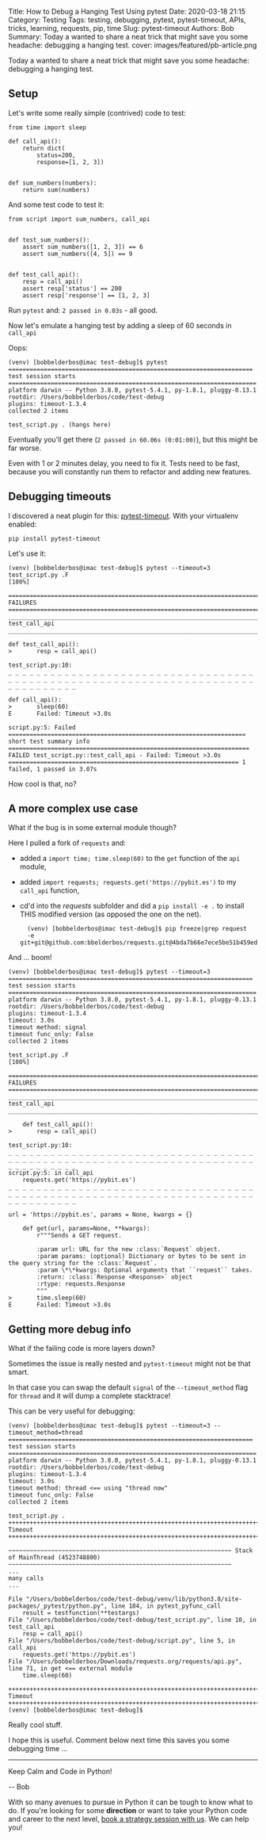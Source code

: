 Title: How to Debug a Hanging Test Using pytest
Date: 2020-03-18 21:15
Category: Testing
Tags: testing, debugging, pytest, pytest-timeout, APIs, tricks, learning, requests, pip, time
Slug: pytest-timeout
Authors: Bob
Summary: Today a wanted to share a neat trick that might save you some headache: debugging a hanging test.
cover: images/featured/pb-article.png

Today a wanted to share a neat trick that might save you some headache: debugging a hanging test.

## Setup

Let's write some really simple (contrived) code to test:

	from time import sleep

	def call_api():
		return dict(
			status=200,
			response=[1, 2, 3])


	def sum_numbers(numbers):
		return sum(numbers)


And some test code to test it:

	from script import sum_numbers, call_api


	def test_sum_numbers():
		assert sum_numbers([1, 2, 3]) == 6
		assert sum_numbers([4, 5]) == 9


	def test_call_api():
		resp = call_api()
		assert resp['status'] == 200
		assert resp['response'] == [1, 2, 3]

Run `pytest` and: `2 passed in 0.03s` - all good.

Now let's emulate a hanging test by adding a sleep of 60 seconds in `call_api`

Oops:

	(venv) [bobbelderbos@imac test-debug]$ pytest
	===================================================================== test session starts ======================================================================
	platform darwin -- Python 3.8.0, pytest-5.4.1, py-1.8.1, pluggy-0.13.1
	rootdir: /Users/bobbelderbos/code/test-debug
	plugins: timeout-1.3.4
	collected 2 items

	test_script.py . (hangs here)

Eventually you'll get there (`2 passed in 60.06s (0:01:00)`), but this might be far worse.

Even with 1 or 2 minutes delay, you need to fix it. Tests need to be fast, because you will constantly run them to refactor and adding new features.

## Debugging timeouts

I discovered a neat plugin for this: [pytest-timeout](https://pypi.org/project/pytest-timeout/). With your virtualenv enabled:

	pip install pytest-timeout

Let's use it:

	(venv) [bobbelderbos@imac test-debug]$ pytest --timeout=3
	test_script.py .F                                                                                                                                        [100%]

	=========================================================================== FAILURES ===========================================================================
	________________________________________________________________________ test_call_api _________________________________________________________________________

	def test_call_api():
	>       resp = call_api()

	test_script.py:10:
	_ _ _ _ _ _ _ _ _ _ _ _ _ _ _ _ _ _ _ _ _ _ _ _ _ _ _ _ _ _ _ _ _ _ _ _ _ _ _ _ _ _ _ _ _ _ _ _ _ _ _ _ _ _ _ _ _ _ _ _ _ _ _ _ _ _ _ _ _ _ _ _ _ _ _ _ _ _ _ _

	def call_api():
	>       sleep(60)
	E       Failed: Timeout >3.0s

	script.py:5: Failed
	=================================================================== short test summary info ====================================================================
	FAILED test_script.py::test_call_api - Failed: Timeout >3.0s
	================================================================= 1 failed, 1 passed in 3.07s

How cool is that, no?

## A more complex use case

What if the bug is in some external module though?

Here I pulled a fork of `requests` and:

- added a `import time; time.sleep(60)` to the `get` function of the `api` module,

- added `import requests; requests.get('https://pybit.es')` to my `call_api` function,

- cd'd into the _requests_ subfolder and did a `pip install -e .` to install THIS modified version (as opposed the one on the net).

		(venv) [bobbelderbos@imac test-debug]$ pip freeze|grep request
		-e git+git@github.com:bbelderbos/requests.git@4bda7b66e7ece5be51b459edd046a70915b4792c#egg=requests

And ... boom!

	(venv) [bobbelderbos@imac test-debug]$ pytest --timeout=3
	===================================================================== test session starts ======================================================================
	platform darwin -- Python 3.8.0, pytest-5.4.1, py-1.8.1, pluggy-0.13.1
	rootdir: /Users/bobbelderbos/code/test-debug
	plugins: timeout-1.3.4
	timeout: 3.0s
	timeout method: signal
	timeout func_only: False
	collected 2 items

	test_script.py .F                                                                                                                                        [100%]

	=========================================================================== FAILURES ===========================================================================
	________________________________________________________________________ test_call_api _________________________________________________________________________

		def test_call_api():
	>       resp = call_api()

	test_script.py:10:
	_ _ _ _ _ _ _ _ _ _ _ _ _ _ _ _ _ _ _ _ _ _ _ _ _ _ _ _ _ _ _ _ _ _ _ _ _ _ _ _ _ _ _ _ _ _ _ _ _ _ _ _ _ _ _ _ _ _ _ _ _ _ _ _ _ _ _ _ _ _ _ _ _ _ _ _ _ _ _ _
	script.py:5: in call_api
		requests.get('https://pybit.es')
	_ _ _ _ _ _ _ _ _ _ _ _ _ _ _ _ _ _ _ _ _ _ _ _ _ _ _ _ _ _ _ _ _ _ _ _ _ _ _ _ _ _ _ _ _ _ _ _ _ _ _ _ _ _ _ _ _ _ _ _ _ _ _ _ _ _ _ _ _ _ _ _ _ _ _ _ _ _ _ _

	url = 'https://pybit.es', params = None, kwargs = {}

		def get(url, params=None, **kwargs):
			r"""Sends a GET request.

			:param url: URL for the new :class:`Request` object.
			:param params: (optional) Dictionary or bytes to be sent in the query string for the :class:`Request`.
			:param \*\*kwargs: Optional arguments that ``request`` takes.
			:return: :class:`Response <Response>` object
			:rtype: requests.Response
			"""
	>       time.sleep(60)
	E       Failed: Timeout >3.0s

## Getting more debug info

What if the failing code is more layers down?

Sometimes the issue is really nested and `pytest-timeout` might not be that smart. 

In that case you can swap the default `signal` of the `--timeout_method` flag for `thread` and it will dump a complete stacktrace!

This can be very useful for debugging:

	(venv) [bobbelderbos@imac test-debug]$ pytest --timeout=3 --timeout_method=thread
	===================================================================== test session starts ======================================================================
	platform darwin -- Python 3.8.0, pytest-5.4.1, py-1.8.1, pluggy-0.13.1
	rootdir: /Users/bobbelderbos/code/test-debug
	plugins: timeout-1.3.4
	timeout: 3.0s
	timeout method: thread <== using "thread now"
	timeout func_only: False
	collected 2 items

	test_script.py .
	+++++++++++++++++++++++++++++++++++++++++++++++++++++++++++++++++++++++++++ Timeout ++++++++++++++++++++++++++++++++++++++++++++++++++++++++++++++++++++++++++++

	~~~~~~~~~~~~~~~~~~~~~~~~~~~~~~~~~~~~~~~~~~~~~~~~~~~~~~~~~~~~~~~ Stack of MainThread (4523748800) ~~~~~~~~~~~~~~~~~~~~~~~~~~~~~~~~~~~~~~~~~~~~~~~~~~~~~~~~~~~~~~~
	...
	many calls
	...

	File "/Users/bobbelderbos/code/test-debug/venv/lib/python3.8/site-packages/_pytest/python.py", line 184, in pytest_pyfunc_call
		result = testfunction(**testargs)
	File "/Users/bobbelderbos/code/test-debug/test_script.py", line 10, in test_call_api
		resp = call_api()
	File "/Users/bobbelderbos/code/test-debug/script.py", line 5, in call_api
		requests.get('https://pybit.es')
	File "/Users/bobbelderbos/Downloads/requests.org/requests/api.py", line 71, in get <== external module
		time.sleep(60)

	+++++++++++++++++++++++++++++++++++++++++++++++++++++++++++++++++++++++++++ Timeout ++++++++++++++++++++++++++++++++++++++++++++++++++++++++++++++++++++++++++++
	(venv) [bobbelderbos@imac test-debug]$

Really cool stuff.

I hope this is useful. Comment below next time this saves you some debugging time ...

---

Keep Calm and Code in Python!

-- Bob

<div class="ctaBox">
<p>With so many avenues to pursue in Python it can be tough to know what to do. If you're looking for some <strong>direction</strong> or want to take your Python code and career to the next level, <a href="https://codechalleng.es/coaching" target="_blank">book a strategy session with us</a>. We can help you!</p>
</div>
